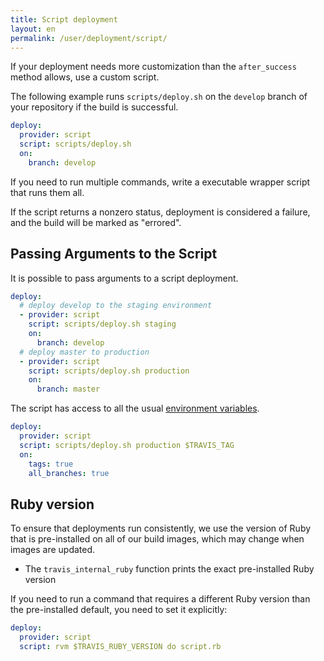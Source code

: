 ```yaml
---
title: Script deployment
layout: en
permalink: /user/deployment/script/
---
```


If your deployment needs more customization than the `after_success` method allows,
use a custom script.

The following example runs `scripts/deploy.sh` on the `develop` branch of your repository if the build is successful.

```yaml
deploy:
  provider: script
  script: scripts/deploy.sh
  on:
    branch: develop
```

If you need to run multiple commands, write a executable wrapper script that runs them all.

If the script returns a nonzero status, deployment is considered
a failure, and the build will be marked as "errored".

## Passing Arguments to the Script

It is possible to pass arguments to a script deployment.

```yaml
deploy:
  # deploy develop to the staging environment
  - provider: script
    script: scripts/deploy.sh staging
    on:
      branch: develop
  # deploy master to production
  - provider: script
    script: scripts/deploy.sh production
    on:
      branch: master
```

The script has access to all the usual [environment variables](/user/environment-variables/#Default-Environment-Variables).

```yaml
deploy:
  provider: script
  script: scripts/deploy.sh production $TRAVIS_TAG
  on:
    tags: true
    all_branches: true
```

## Ruby version

To ensure that deployments run consistently, we use the version of Ruby that is
pre-installed on all of our build images, which may change when images are updated.

* The `travis_internal_ruby` function prints the exact pre-installed Ruby version

If you need to run a command that requires a different Ruby version than the
pre-installed default, you need to set it explicitly:


```yaml
deploy:
  provider: script
  script: rvm $TRAVIS_RUBY_VERSION do script.rb
```
